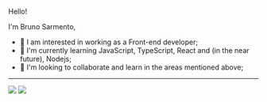 Hello! 

I'm Bruno Sarmento,

- 👀 I am interested in working as a Front-end developer;
- 🌱 I'm currently learning JavaScript, TypeScript, React and (in the near future), Nodejs;
- 💞️ I'm looking to collaborate and learn in the areas mentioned above;
<hr>
<div> 
  <a href = "mailto:brunosarmento.dev@gmail.com"><img src="https://img.shields.io/badge/Gmail-D14836?style=for-the-badge&logo=gmail&logoColor=white"></a>
  <a href="https://www.linkedin.com/in/bruno-sarmento-dev/"><img src="https://img.shields.io/badge/-LinkedIn-%230077B5?style=for-the-badge&logo=linkedin&logoColor=white" target="_blank"></a> 
 </div>



<!---
BrunoSarmento-dev/BrunoSarmento-dev is a ✨ special ✨ repository because its `README.md` (this file) appears on your GitHub profile.
You can click the Preview link to take a look at your changes.
--->
